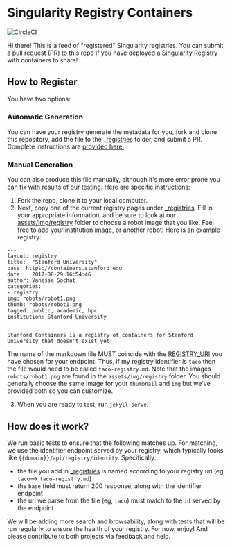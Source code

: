 # Singularity Registry Containers

[![CircleCI](https://circleci.com/gh/singularityhub/containers.svg?style=svg)](https://circleci.com/gh/singularityhub/containers)

Hi there! This is a feed of "registered" Singularity registries. You can submit a pull request (PR) to this repo if you have deployed a <a href="https://singularityhub.github.io/sregistry">Singularity Registry</a> with containers to share! 

## How to Register
You have two options:

### Automatic Generation
You can have your registry generate the metadata for you, fork and clone this repository, add the file to the [_registries](_registries) folder, and submit a PR.  Complete instructions are [provided here.](https://singularityhub.github.io/sregistry/setup.html#registration)

### Manual Generation
You can also produce this file manually, although it's more error prone you can fix with results of our testing. Here are specific instructions:

1. Fork the repo, clone it to your local computer.
2. Next, copy one of the current registry pages under [_registries](_registries). Fill in your appropriate information, and be sure to look at our [assets/img/registry](assets/img/registry) folder to choose a robot image that you like. Feel free to add your institution image, or another robot! Here is an example registry:

```
---
layout: registry
title:  "Stanford University"
base: https://containers.stanford.edu
date:   2017-08-29 16:54:46
author: Vanessa Sochat
categories:
- registry
img: robots/robot1.png
thumb: robots/robot1.png
tagged: public, academic, hpc
institution: Stanford University
---

Stanford Containers is a registry of containers for Stanford University that doesn't exist yet!
```

The name of the markdown file MUST coincide with the [REGISTRY_URI](https://singularityhub.github.io/sregistry/deployment.html#registry-contact) you have chosen for your endpoint. Thus, if my registry identifier is `taco` then the file would need to be called `taco-registry.md`. Note that the images `robots/robot1.png` are found in the `assets/img/registry` folder. 
You should generally choose the same image for your `thumbnail` and `img` but we've provided both so you can customize.

3. When you are ready to test, run `jekyll serve`.

## How does it work?
We run basic tests to ensure that the following matches up. For matching, we use the identifier endpoint served by your registry, which typically looks like `{{domain}}/api/registry/identity`. Specifically:

 - the file you add in [_registries](_registries) is named according to your registry uri (eg `taco`--> `taco-registry.md`)
 - the `base` field must return 200 response, along with the identifier endpoint
 - the uri we parse from the file (eg, `taco`) must match to the `id` served by the endpoint

We will be adding more search and browsability, along with tests that will be run regularly to ensure the health of your registry. For now, enjoy! And please contribute to both projects via feedback and help.
